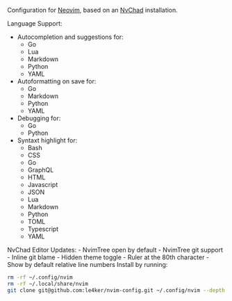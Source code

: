 Configuration for [Neovim](https://github.com/neovim/neovim/releases/tag/v0.9.0), based on an [NvChad](https://nvchad.com/) installation.

Language Support:
 - Autocompletion and suggestions for:
    - Go
    - Lua
    - Markdown
    - Python
    - YAML
- Autoformatting on save for:
    - Go
    - Markdown
    - Python
    - YAML
- Debugging for:
    - Go 
    - Python
- Syntaxt highlight for:
    - Bash
    - CSS
    - Go
    - GraphQL
    - HTML
    - Javascript
    - JSON
    - Lua
    - Markdown
    - Python
    - TOML  
    - Typescript
    - YAML

NvChad Editor Updates:
     - NvimTree open by default
     - NvimTree git support
     - Inline git blame
     - Hidden theme toggle
     - Ruler at the 80th character
     - Show by default relative line numbers
Install by running:

```bash
rm -rf ~/.config/nvim
rm -rf ~/.local/share/nvim 
git clone git@github.com:le4ker/nvim-config.git ~/.config/nvim --depth 1 && nvim
```
